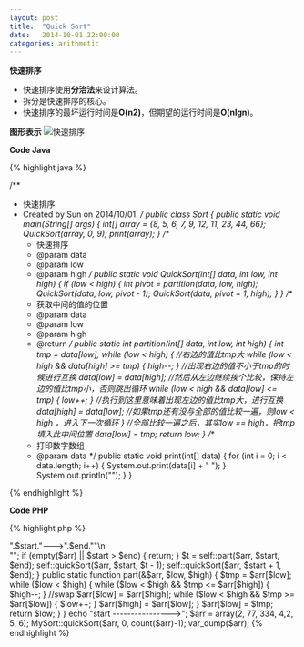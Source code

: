 ```yaml
---
layout: post
title:  "Quick Sort"
date:   2014-10-01 22:00:00
categories: arithmetic
---
```


**快速排序**

* 快速排序使用**分治法**来设计算法。
* 拆分是快速排序的核心。
* 快速排序的最坏运行时间是**O(n2)**，但期望的运行时间是**O(nlgn)**。



**图形表示**
![快速排序](http://pic002.cnblogs.com/images/2012/401709/2012090309575126.png)

**Code Java**

{% highlight java %}

/**
 * 快速排序
 * Created by Sun on 2014/10/01.
 */
public class Sort {
    public static void main(String[] args) {
        int[] array = {8, 5, 6, 7, 9, 12, 11, 23, 44, 66};
        QuickSort(array, 0, 9);
        print(array);
    }
    /**
     * 快速排序
     * @param data
     * @param low
     * @param high
     */
    public static void QuickSort(int[] data, int low, int high) {
        if (low < high) {
            int pivot = partition(data, low, high);
            QuickSort(data, low, pivot - 1);
            QuickSort(data, pivot + 1, high);
        }
    }
    /**
     * 获取中间的值的位置
     * @param data
     * @param low
     * @param high
     * @return
     */
    public static int partition(int[] data, int low, int high) {
        int tmp = data[low];
        while (low < high) {
            //右边的值比tmp大
            while (low < high && data[high] >= tmp) {
                high--;
            }
            //出现右边的值不小于tmp的时候进行互换
            data[low] = data[high];
            //然后从左边继续挨个比较，保持左边的值比tmp小，否则跳出循环
            while (low < high && data[low] <= tmp) {
                low++;
            }
            //执行到这里意味着出现左边的值比tmp大，进行互换
            data[high] = data[low];
            //如果tmp还有没与全部的值比较一遍，则low < high ，进入下一次循环
        }
        //全部比较一遍之后，其实low == high，把tmp填入此中间位置
        data[low] = tmp;
        return low;
    }
    /**
     * 打印数字数组
     * @param data
     */
    public static void print(int[] data) {
        for (int i = 0; i < data.length; i++) {
            System.out.print(data[i] + "  ");
        }
        System.out.println("");
    }
}

{% endhighlight %}

**Code PHP**

{% highlight php %}

<?php

/**
 * Created by IntelliJ IDEA.
 * User: Sun
 * Date: 2015/11/12
 * Time: 16:12
 */
class MySort
{
    /**
     * 先来个快速排序
     * @param $arr
     * @param $Start
     * @param $end
     * @return mixed
     */
    public static function quickSort(&$arr, $start, $end)
    {
        echo "---->".$start."--->".$end.""\n<br>"";
        if (empty($arr) || $start > $end) {
            return;
        }
        $t = self::part($arr, $start, $end);
        self::quickSort($arr, $start, $t - 1);
        self::quickSort($arr, $start + 1, $end);
    }
    public static function part(&$arr, $low, $high)
    {
        $tmp = $arr[$low];
        while ($low < $high) {
            while ($low < $high && $tmp <= $arr[$high]) {
                $high--;
            }
            //swap
            $arr[$low] = $arr[$high];
            while ($low < $high && $tmp >= $arr[$low]) {
                $low++;
            }
            $arr[$high] = $arr[$low];
        }
        $arr[$low] = $tmp;
        return $low;
    }
}

echo "start ---------------->";
$arr = array(2, 77, 334, 4,2, 5, 6);

MySort::quickSort($arr, 0, count($arr)-1);
var_dump($arr);

{% endhighlight %}
